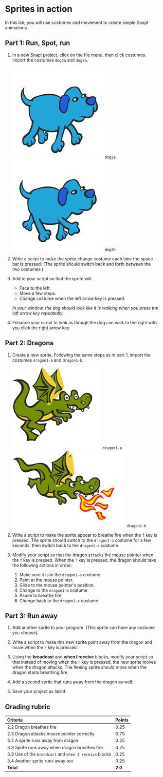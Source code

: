 # Sprites in action

In this lab, you will use costumes and movement to create simple Snap! animations.

## Part 1: Run, Spot, run

1. In a new Snap! project, click on the file menu, then click costumes.  Import the costumes `dog2a` and `dog2b`.

    ![Dog2a](images/dog2a.svg)
    `dog2a`
    ![Dog2b](images/dog2b.svg)
    `dog2b`

2. Write a script to make the sprite change costume each time the space bar is pressed. (The sprite should switch back and forth between the two costumes.)

3. Add to your script so that the sprite will.

    * Face to the left.
    * Move a few steps.
    * Change costume when the left arrow key is pressed.

    _In your window, the dog should look like it is walking when you press the left arrow key repeatedly._

4. Enhance your script to look as though the dog can walk to the right with you click the right arrow key.

## Part 2: Dragons

1. Create a new sprite. Following the same steps as in part 1, import the costumes `dragon1-a` and `dragon1-b`.

    ![Dragon 1-a](images/dragon1a.svg)
    `dragon1-a`
    ![Dragon 1-b](images/dragon1b.svg)
    `dragon1-b`

2. Write a script to make the sprite appear to breathe fire when the `f` key is pressed.  The sprite should switch to the `dragon1-b` costume for a few seconds, then switch back to the `dragon1-a` costume.

3. Modify your script so that the dragon `attacks` the mouse pointer when the `f` key is pressed. When the `f` key is pressed, the dragon should take the following actions in order:

    1. Make sure it is in the `dragon1-a` costume.
    2. Point at the mouse pointer.
    3. Glide to the mouse pointer's position.
    4. Change to the `dragon1-b` costume
    5. Pause to breathe fire.
    6. Change back to the `dragon1-a` costume

## Part 3: Run away

1. Add another sprite to your program.  (This sprite can have any costume you choose).

2. Write a script to make this new sprite point away from the dragon and move when the `r` key is pressed.

3. Using the **broadcast** and **when I receive** blocks, modify your script so that instead of moving when the `r` key is pressed, the new sprite moves when the dragon attacks.  The fleeing sprite should move when the dragon starts breathing fire.

4. Add a second sprite that runs away from the dragon as well.

5. Save your project as _lab14_.

## Grading rubric

| **Criteria**   |  Points   |
| :------------------ | :--- |
| 2.2 Dragon breathes fire | 0.25 |
| 2.3 Dragon attacks mouse pointer correctly  | 0.75 |
| 3.2 A sprite runs away from dragon  | 0.25  |
| 3.3 Sprite runs away when dragon breathes fire  | 0.25 |
| 3.3 Use of the `broadcast` and `when I receive` blocks  | 0.25 |
| 3.4 Another sprite runs away too  | 0.25 |
| **Total** | **2.0** |
